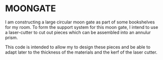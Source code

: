# MOONGATE

I am constructing a large circular moon gate as part of some bookshelves for my room.
To form the support system for this moon gate, I intend to use a laser-cutter to cut out
pieces which can be assembled into an annulur prism.

This code is intended to allow my to design these pieces and be able to adapt later to
the thickness of the materials and the kerf of the laser cutter.
